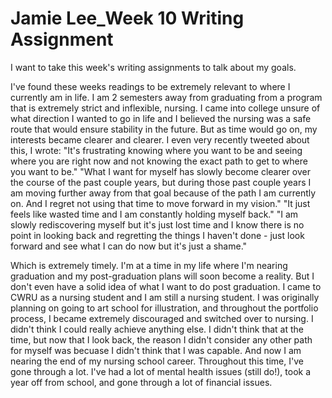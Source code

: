 # Jamie Lee_Week 10 Writing Assignment 
I want to take this week's writing assignments to talk about my goals. 

I've found these weeks readings to be extremely relevant to where I currently am in life. I am 2 semesters away from graduating from a program that is extremely strict and inflexible, nursing. I came into college unsure of what direction I wanted to go in life and I believed the nursing was a safe route that would ensure stability in the future. But as time would go on, my interests became clearer and clearer. 
I even very recently tweeted about this, I wrote: 
"It's frustrating knowing where you want to be and seeing where you are right now
and not knowing the exact path to get to where you want to be."
"What I want for myself has slowly become clearer over the course of the past couple years, but during those past couple years I am moving further away from that goal because of the path I am currently on. And I regret not using that time to move forward in my vision."
"It just feels like wasted time and I am constantly holding myself back."
"I am slowly rediscovering myself but it's just lost time and I know there is no point in looking back and regretting the things I haven't done - just look forward and see what I can do now but it's just a shame."

Which is extremely timely. I'm at a time in my life where I'm nearing graduation and my post-graduation plans will soon become a reality. But I don't even have a solid idea of what I want to do post graduation. I came to CWRU as a nursing student and I am still a nursing student. I was originally planning on going to art school for illustration, and throughout the portfolio process, I became extremely discouraged and switched over to nursing. I didn't think I could really achieve anything else. I didn't think that at the time, but now that I look back, the reason I didn't consider any other path for myself was becuase I didn't think that I was capable. 
And now I am nearing the end of my nursing school career. Throughout this time, I've gone through a lot. I've had a lot of mental health issues (still do!), took a year off from school, and gone through a lot of financial issues. 
